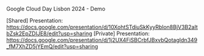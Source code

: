 Google Cloud Day Lisbon 2024 - Demo

[Shared] Presentation: https://docs.google.com/presentation/d/10XohtSTdiuSkKyyRblon8BjV3B2aItbZsk2EpZDIJE8/edit?usp=sharing
[Private] Presentation: https://docs.google.com/presentation/d/1j2UX4FiSBCrbfJBxvbQotagIdn349_fM7XhZD5jYEmQ/edit?usp=sharing
